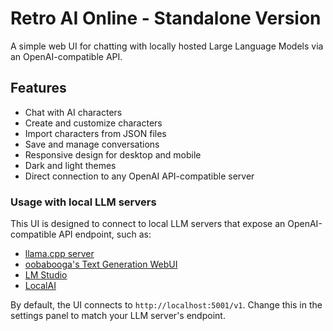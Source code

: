 # Retro AI Online - Standalone Version

A simple web UI for chatting with locally hosted Large Language Models via an OpenAI-compatible API.

## Features

- Chat with AI characters
- Create and customize characters
- Import characters from JSON files
- Save and manage conversations
- Responsive design for desktop and mobile
- Dark and light themes
- Direct connection to any OpenAI API-compatible server

### Usage with local LLM servers

This UI is designed to connect to local LLM servers that expose an OpenAI-compatible API endpoint, such as:

- [llama.cpp server](https://github.com/ggerganov/llama.cpp/tree/master/examples/server)
- [oobabooga's Text Generation WebUI](https://github.com/oobabooga/text-generation-webui)
- [LM Studio](https://lmstudio.ai/)
- [LocalAI](https://github.com/localai/localai)

By default, the UI connects to `http://localhost:5001/v1`. Change this in the settings panel to match your LLM server's endpoint.